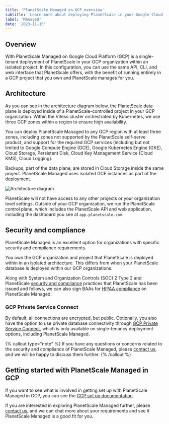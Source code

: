 ```yaml
---
title: 'PlanetScale Managed on GCP overview'
subtitle: 'Learn more about deploying PlanetScale in your Google Cloud Platform account with our PlanetScale Managed plan.'
label: 'Managed'
date: '2023-11-15'
---
```


## Overview

With PlanetScale Managed on Google Cloud Platform (GCP) is a single-tenant deployment of PlanetScale in your GCP organization within an isolated project. In this configuration, you can use the same API, CLI, and web interface that PlanetScale offers, with the benefit of running entirely in a GCP project that you own and PlanetScale manages for you.

## Architecture

As you can see in the architecture diagram below, the PlanetScale data plane is deployed inside of a PlanetScale-controlled project in your GCP organization. Within the Vitess cluster orchestrated by Kubernetes, we use three GCP zones within a region to ensure high availability.

You can deploy PlanetScale Managed to any GCP region with at least three zones, including zones not supported by the PlanetScale self-serve product, and support for the required GCP services (including but not limited to Google Compute Engine (GCE), Google Kubernetes Engine (GKE), Cloud Storage, Persistent Disk, Cloud Key Management Service (Cloud KMS), Cloud Logging).

Backups, part of the data plane, are stored in Cloud Storage inside the same project. PlanetScale Managed uses isolated GCE instances as part of the deployment.

![Architecture diagram](/assets/docs/managed/gcp/gcp-arch-diagram.jpg)

PlanetScale will not have access to any other projects or your organization level settings. Outside of your GCP organization, we run the PlanetScale control plane, which includes the PlanetScale API and web application, including the dashboard you see at `app.planetscale.com`.

## Security and compliance

PlanetScale Managed is an excellent option for organizations with specific security and compliance requirements.

You own the GCP organization and project that PlanetScale is deployed within in an isolated architecture. This differs from when your PlanetScale database is deployed within our GCP organizations.

Along with System and Organization Controls (SOC) 2 Type 2 and PlanetScale [security and compliance](/docs/concepts/security) practices that PlanetScale has been issued and follows, we can also sign BAAs for [HIPAA compliance](/blog/planetscale-and-hipaa) on PlanetScale Managed.

### GCP Private Service Connect

By default, all connections are encrypted, but public. Optionally, you also have the option to use private database connectivity through [GCP Private Service Connect](/docs/enterprise/managed/gcp/private-service-connect), which is only available on single-tenancy deployment options, including PlanetScale Managed.

{% callout type="note" %}
If you have any questions or concerns related to the security and compliance of PlanetScale Managed, please [contact us](/contact), and we will be happy to discuss them further.
{% /callout %}

## Getting started with PlanetScale Managed in GCP

If you want to see what is involved in getting set up with PlanetScale Managed in GCP, you can see the [GCP set up documentation](/docs/enterprise/managed/gcp/getting-started).

If you are interested in exploring PlanetScale Managed further, please [contact us](/contact), and we can chat more about your requirements and see if PlanetScale Managed is a good fit for you.
